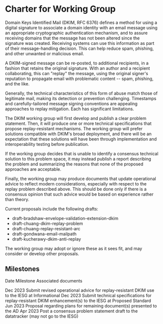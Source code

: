 # Charter for Working Group

Domain Keys Identified Mail (DKIM, RFC 6376) defines a method for
using a digital signature to associate a domain identity with an email
message using an appropriate cryptographic authentication mechanism, and
to assure receiving domains that the message has not been altered since the
signature was created. Receiving systems can use this information as
part of their message-handling decision. This can help reduce spam,
phishing, and other unwanted or malicious email.

A DKIM-signed message can be re-posted, to additional recipients, in a
fashion that retains the original signature. With an author and a recipient
collaborating, this can "replay" the message, using the original signer's
reputation to propagate email with problematic content -- spam, phishing,
and the like.

Generally, the technical characteristics of this form of abuse match those of
legitimate mail, making its detection or prevention challenging. Timestamps
and carefully-tailored message signing conventions are appealing approaches
to replay mitigation. Each has significant limitations.

The DKIM working group will first develop and publish a clear problem statement.
Then, it will produce one or more technical specifications that propose
replay-resistant mechanisms. The working group will prefer solutions compatible
with DKIM's broad deployment, and there will be an expectation that these solutions
will have been through implementation and interoperability testing before publication.

If the working group decides that is unable to identify a consensus technical solution
to this problem space, it may instead publish a report describing the problem and
summarizing the reasons that none of the proposed approaches are acceptable.

Finally, the working group may produce documents that update operational advice to reflect
modern considerations, especially with respect to the replay problem described above.
This should be done only if there is a consensus opinion that such advice would be based
on experience rather than theory.

Current proposals include the following drafts:

 - draft-bradshaw-envelope-validation-extension-dkim
 - draft-chuang-dkim-replay-problem
 - draft-chuang-replay-resistant-arc
 - draft-gondwana-email-mailpath
 - draft-kucherawy-dkim-anti-replay

The working group may adopt or ignore these as it sees fit, and may consider or develop other proposals.

## Milestones

Date    Milestone   Associated documents

Dec 2023    Submit revised operational advice for replay-resistant DKIM use to the IESG at Informational
Dec 2023    Submit technical specifications for replay-resistant DKIM enhancement(s) to the IESG at Proposed Standard
Jun 2023    Proposal regarding plans for remaining document(s) presented to the AD
Apr 2023    Post a consensus problem statement draft to the datatracker (may not go to the IESG)
